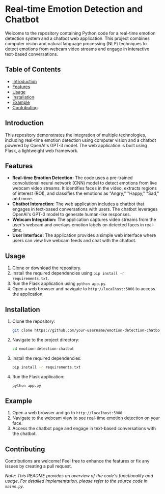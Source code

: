 # Real-time Emotion Detection and Chatbot 

Welcome to the repository containing Python code for a real-time emotion detection system and a chatbot web application. This project combines computer vision and natural language processing (NLP) techniques to detect emotions from webcam video streams and engage in interactive text-based conversations.

## Table of Contents
- [Introduction](#introduction)
- [Features](#features)
- [Usage](#usage)
- [Installation](#installation)
- [Example](#example)
- [Contributing](#contributing)


## Introduction
This repository demonstrates the integration of multiple technologies, including real-time emotion detection using computer vision and a chatbot powered by OpenAI's GPT-3 model. The web application is built using Flask, a lightweight web framework.

## Features
- **Real-time Emotion Detection:** The code uses a pre-trained convolutional neural network (CNN) model to detect emotions from live webcam video streams. It identifies faces in the video, extracts regions of interest (ROI), and classifies the emotions as "Angry," "Happy," "Sad," and more.
- **Chatbot Interaction:** The web application includes a chatbot that engages in text-based conversations with users. The chatbot leverages OpenAI's GPT-3 model to generate human-like responses.
- **Webcam Integration:** The application captures video streams from the user's webcam and overlays emotion labels on detected faces in real-time.
- **User Interface:** The application provides a simple web interface where users can view live webcam feeds and chat with the chatbot.

## Usage
1. Clone or download the repository.
2. Install the required dependencies using `pip install -r requirements.txt`.
3. Run the Flask application using `python app.py`.
4. Open a web browser and navigate to `http://localhost:5000` to access the application.

## Installation
1. Clone the repository:
   ```sh
   git clone https://github.com/your-username/emotion-detection-chatbot.git
   ```
2. Navigate to the project directory:
   ```sh
   cd emotion-detection-chatbot
   ```
3. Install the required dependencies:
   ```sh
   pip install -r requirements.txt
   ```
4. Run the Flask application:
   ```sh
   python app.py
   ```

## Example
1. Open a web browser and go to `http://localhost:5000`.
2. Navigate to the webcam view to see real-time emotion detection on your face.
3. Access the chatbot page and engage in text-based conversations with the chatbot.

## Contributing
Contributions are welcome! Feel free to enhance the features or fix any issues by creating a pull request.

*Note: This README provides an overview of the code's functionality and usage. For detailed implementation, please refer to the source code in `mainn.py`.*
